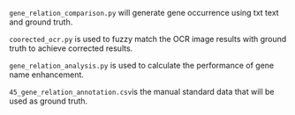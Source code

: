 `gene_relation_comparison.py` will generate gene occurrence using txt text and ground truth.

`coorected_ocr.py` is used to fuzzy match the OCR image results with ground truth to achieve corrected results.

`gene_relation_analysis.py` is used to calculate the performance of gene name enhancement.

`45_gene_relation_annotation.csv`is the manual standard data that will be used as ground truth.
